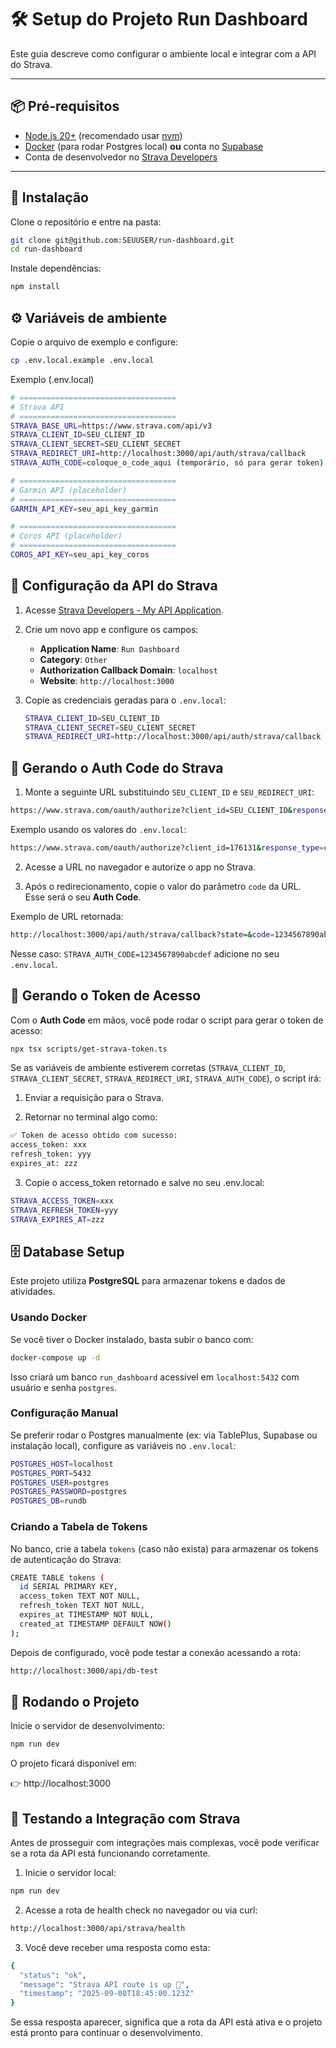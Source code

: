 # 🛠️ Setup do Projeto Run Dashboard

Este guia descreve como configurar o ambiente local e integrar com a API do Strava.

---

## 📦 Pré-requisitos

- [Node.js 20+](https://nodejs.org/) (recomendado usar [nvm](https://github.com/nvm-sh/nvm))
- [Docker](https://www.docker.com/) (para rodar Postgres local) **ou** conta no [Supabase](https://supabase.com/)
- Conta de desenvolvedor no [Strava Developers](https://developers.strava.com/)

---

## 🔧 Instalação

Clone o repositório e entre na pasta:

```bash
git clone git@github.com:SEUUSER/run-dashboard.git
cd run-dashboard
```

Instale dependências:

```bash
npm install
```
## ⚙️ Variáveis de ambiente
Copie o arquivo de exemplo e configure:

```bash
cp .env.local.example .env.local
```
Exemplo (.env.local)
```bash
# ===================================
# Strava API
# ===================================
STRAVA_BASE_URL=https://www.strava.com/api/v3
STRAVA_CLIENT_ID=SEU_CLIENT_ID
STRAVA_CLIENT_SECRET=SEU_CLIENT_SECRET
STRAVA_REDIRECT_URI=http://localhost:3000/api/auth/strava/callback
STRAVA_AUTH_CODE=coloque_o_code_aqui (temporário, só para gerar token)

# ===================================
# Garmin API (placeholder)
# ===================================
GARMIN_API_KEY=seu_api_key_garmin

# ===================================
# Coros API (placeholder)
# ===================================
COROS_API_KEY=seu_api_key_coros
```

## 🏃 Configuração da API do Strava

1. Acesse [Strava Developers - My API Application](https://www.strava.com/settings/api).

2. Crie um novo app e configure os campos:

   - **Application Name**: `Run Dashboard`  
   - **Category**: `Other`  
   - **Authorization Callback Domain**: `localhost`  
   - **Website**: `http://localhost:3000`

3. Copie as credenciais geradas para o `.env.local`:

   ```bash
   STRAVA_CLIENT_ID=SEU_CLIENT_ID
   STRAVA_CLIENT_SECRET=SEU_CLIENT_SECRET
   STRAVA_REDIRECT_URI=http://localhost:3000/api/auth/strava/callback
   ```

## 🔑 Gerando o Auth Code do Strava

1. Monte a seguinte URL substituindo `SEU_CLIENT_ID` e `SEU_REDIRECT_URI`:

```bash
https://www.strava.com/oauth/authorize?client_id=SEU_CLIENT_ID&response_type=code&redirect_uri=SEU_REDIRECT_URI&scope=activity:read_all
```

Exemplo usando os valores do `.env.local`:

```bash
https://www.strava.com/oauth/authorize?client_id=176131&response_type=code&redirect_uri=http://localhost:3000/api/auth/strava/callback&scope=activity:read_all
```

2. Acesse a URL no navegador e autorize o app no Strava.

3. Após o redirecionamento, copie o valor do parâmetro `code` da URL.  
Esse será o seu **Auth Code**.

Exemplo de URL retornada:

```bash
http://localhost:3000/api/auth/strava/callback?state=&code=1234567890abcdef&scope=read,activity:read_all
```
Nesse caso: `STRAVA_AUTH_CODE=1234567890abcdef` adicione no seu `.env.local`.

## 🔐 Gerando o Token de Acesso

Com o **Auth Code** em mãos, você pode rodar o script para gerar o token de acesso:

```bash
npx tsx scripts/get-strava-token.ts
```
Se as variáveis de ambiente estiverem corretas (`STRAVA_CLIENT_ID`, `STRAVA_CLIENT_SECRET`, `STRAVA_REDIRECT_URI`, `STRAVA_AUTH_CODE`), o script irá:

1. Enviar a requisição para o Strava.

2. Retornar no terminal algo como:

```bash
✅ Token de acesso obtido com sucesso:
access_token: xxx
refresh_token: yyy
expires_at: zzz
```
3. Copie o access_token retornado e salve no seu .env.local:

```bash
STRAVA_ACCESS_TOKEN=xxx
STRAVA_REFRESH_TOKEN=yyy
STRAVA_EXPIRES_AT=zzz
```

## 🗄️ Database Setup

Este projeto utiliza **PostgreSQL** para armazenar tokens e dados de atividades.

### Usando Docker

Se você tiver o Docker instalado, basta subir o banco com:

```bash
docker-compose up -d
```
Isso criará um banco `run_dashboard` acessível em `localhost:5432` com usuário e senha `postgres`.

### Configuração Manual

Se preferir rodar o Postgres manualmente (ex: via TablePlus, Supabase ou instalação local), configure as variáveis no `.env.local`:

```bash
POSTGRES_HOST=localhost
POSTGRES_PORT=5432
POSTGRES_USER=postgres
POSTGRES_PASSWORD=postgres
POSTGRES_DB=rundb
```

### Criando a Tabela de Tokens

No banco, crie a tabela `tokens` (caso não exista) para armazenar os tokens de autenticação do Strava:

```bash
CREATE TABLE tokens (
  id SERIAL PRIMARY KEY,
  access_token TEXT NOT NULL,
  refresh_token TEXT NOT NULL,
  expires_at TIMESTAMP NOT NULL,
  created_at TIMESTAMP DEFAULT NOW()
);
```
Depois de configurado, você pode testar a conexão acessando a rota:

```bash
http://localhost:3000/api/db-test
```

## 🏃 Rodando o Projeto
Inicie o servidor de desenvolvimento:
```bash
npm run dev
```
O projeto ficará disponível em:

👉 http://localhost:3000

## 🧪 Testando a Integração com Strava

Antes de prosseguir com integrações mais complexas, você pode verificar se a rota da API está funcionando corretamente.

1. Inicie o servidor local:
```bash
npm run dev
```
2. Acesse a rota de health check no navegador ou via curl:
```bash
http://localhost:3000/api/strava/health
```
3. Você deve receber uma resposta como esta:
```bash
{
  "status": "ok",
  "message": "Strava API route is up 🚀",
  "timestamp": "2025-09-08T18:45:00.123Z"
}
```
Se essa resposta aparecer, significa que a rota da API está ativa e o projeto está pronto para continuar o desenvolvimento.
